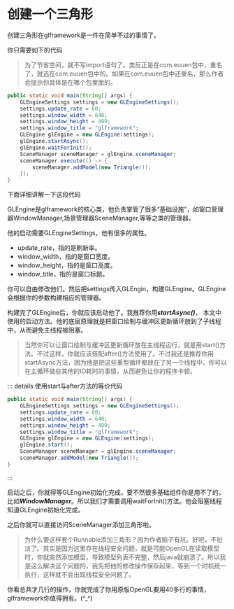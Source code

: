 # 创建一个三角形

创建三角形在glframework是一件在简单不过的事情了。

你只需要如下的代码

>为了节省空间，就不写import语句了。类反正是在com.euuen包中，重名了，就选在com.euuen包中的。如果在com.euuen包中还重名，那么作者会提示你具体是在哪个包里面的。

```java
public static void main(String[] args) {
    GLEngineSettings settings = new GLEngineSettings();
    settings.update_rate = 60;
    settings.window_width = 640;
    settings.window_height = 480;
    settings.window_title = "glframework";
    GLEngine glEngine = new GLEngine(settings);
    glEngine.startAsync();
    glEngine.waitForInit();
    SceneManager sceneManager = glEngine.sceneManager;
    sceneManager.execute(() -> {
        sceneManager.addModel(new Triangle());
    });
}
```

下面详细讲解一下这段代码

GLEngine是glframework的核心类，他负责掌管了很多“基础设施”，如窗口管理器WindowManager,场景管理器SceneManager,等等之类的管理器。

他的启动需要GLEngineSettings，他有很多的属性。

+ update_rate，指的是刷新率。
+ window_width，指的是窗口宽度。
+ window_height，指的是窗口高度。
+ window_title，指的是窗口标题。

你可以自由修改他们。然后把settings传入GLEngin，构建GLEngine。GLEngine会根据你的参数构建相应的管理器。

构建完了GLEngine后，你就应该启动他了。我推荐你用***startAsync()***， 本文中使用的启动方法。他的底层原理就是把窗口绘制与缓冲区更新循环放到了子线程中，从而避免主线程被阻塞。

>当然你可以让窗口绘制与缓冲区更新循环放在主线程运行，就是用start()方法。不过这样，你就应该搭配after()方法使用了。不过我还是推荐你用startAsync方法，因为他是把这些重型循环都放在了另一个线程中，你可以在主循环做些其他的IO耗时的事情，从而避免让你的程序卡顿。

::: details 使用start与after方法的等价代码
```java
public static void main(String[] args) {
    GLEngineSettings settings = new GLEngineSettings();
    settings.update_rate = 60;
    settings.window_width = 640;
    settings.window_height = 480;
    settings.window_title = "glframework";
    GLEngine glEngine = new GLEngine(settings);
    glEngine.start();
    SceneManager sceneManager = glEngine.sceneManager;
    sceneManager.addModel(new Triangle());
}
```
:::

启动之后，你就得等GLEngine初始化完成，要不然很多基础组件你是用不了的，比如***WindowManager***。所以我们才需要调用waitForInit()方法。他会阻塞线程知道GLEngine初始化完成。

之后你就可以直接访问SceneManager添加三角形啦。

>为什么要这样套个Runnable添加三角形？因为作者脑子有坑。好吧，不扯淡了。其实是因为这里存在线程安全问题，就是可能OpenGL在读取模型时，你就突然添加模型，导致模型列表不完整，然后java就崩溃了。所以我是这么解决这个问题的，我先把他的修改操作保存起来，等到一个时机统一执行，这样就不会出现线程安全问题了。

你看总共才几行的操作，你就完成了你用原版OpenGL要用40多行的事情，glframework你值得拥有。(^_^)